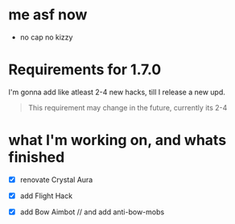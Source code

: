 # me asf now 
- no cap no kizzy


# Requirements for 1.7.0
I'm gonna add like atleast 2-4 new hacks, till I release a new upd.

> This requirement may change in the future, currently its 2-4

# what I'm working on, and whats finished
- [x] renovate Crystal Aura
- [x] add Flight Hack
- [x] add Bow Aimbot // and add anti-bow-mobs

